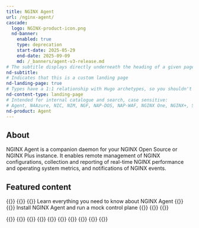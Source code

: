 ```yaml
---
title: NGINX Agent
url: /nginx-agent/
cascade:
  logo: NGINX-product-icon.png
  nd-banner:
    enabled: true
    type: deprecation
    start-date: 2025-05-29
    end-date: 2025-09-09
    md: /_banners/agent-v3-release.md
# The subtitle displays directly underneath the heading of a given page
nd-subtitle:
# Indicates that this is a custom landing page
nd-landing-page: true
# Types have a 1:1 relationship with Hugo archetypes, so you shouldn't need to change this
nd-content-type: landing-page
# Intended for internal catalogue and search, case sensitive:
# Agent, N4Azure, NIC, NIM, NGF, NAP-DOS, NAP-WAF, NGINX One, NGINX+, Solutions, Unit
nd-product: Agent
---
```


## About

NGINX Agent is a companion daemon for your NGINX Open Source or NGINX Plus instance. It enables remote management of NGINX
configurations, collection and reporting of real-time NGINX performance and operating system metrics, and notifications of NGINX events.

[//]: # "This initial section introduces the product to a reader: give a short 1-2 sentence summary of what the product does and its value to the reader."
[//]: # "Name specific functionality it provides: avoid ambiguous descriptions such as 'enables efficiency', focus on what makes it unique."

## Featured content
[//]: # "You can add a maximum of three cards: any extra will not display."
[//]: # "One card will take full width page: two will take half width each. Three will stack like an inverse pyramid."
[//]: # "Some examples of content could be the latest release note, the most common install path, and a popular new feature."

{{<card-layout>}}
  {{<card-section showAsCards="true" isFeaturedSection="true">}}
    {{<card title="About" titleUrl="about/" icon="info">}}
      Learn everything you need to know about NGINX Agent
    {{</card>}}
    <!-- The titleURL and icon are both optional -->
    <!-- Lucide icon names can be found at https://lucide.dev/icons/ -->
    {{<card title="Getting started" titleUrl="installation-upgrade/getting-started/" icon="unplug">}}
      Install NGINX Agent and run a mock control plane
    {{</card>}}
  {{</card-section>}}
{{</card-layout>}}

{{<card-layout>}}
  {{<card-section showAsCards="true" isFeaturedSection="true">}}
    {{<card title="Upgrade" titleUrl="installation-upgrade/upgrade/" icon="circle-fading-arrow-up">}}
    {{</card>}}
    {{<card title="Configuration" titleUrl="configuration/" icon="cog">}}
    {{</card>}}
    {{<card title="Support" titleUrl="support/" icon="hand-helping">}}
    {{</card>}}
  {{</card-section>}}
{{</card-layout>}}